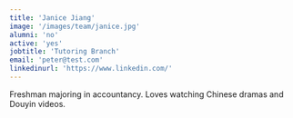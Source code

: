 ```yaml
---
title: 'Janice Jiang'
image: '/images/team/janice.jpg'
alumni: 'no'
active: 'yes'
jobtitle: 'Tutoring Branch'
email: 'peter@test.com'
linkedinurl: 'https://www.linkedin.com/'
---
```


Freshman majoring in accountancy. Loves watching Chinese dramas and Douyin videos.
